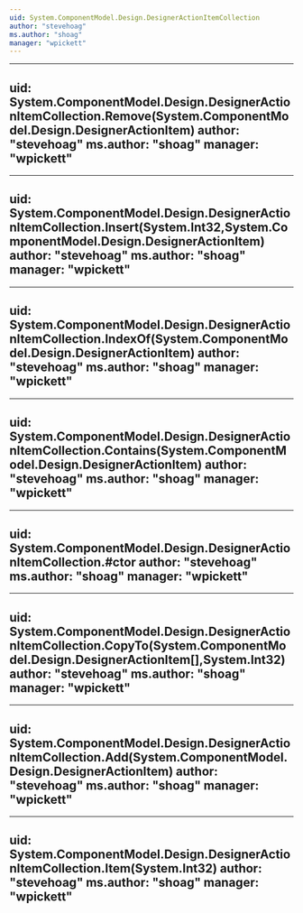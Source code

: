 ```yaml
---
uid: System.ComponentModel.Design.DesignerActionItemCollection
author: "stevehoag"
ms.author: "shoag"
manager: "wpickett"
---
```


---
uid: System.ComponentModel.Design.DesignerActionItemCollection.Remove(System.ComponentModel.Design.DesignerActionItem)
author: "stevehoag"
ms.author: "shoag"
manager: "wpickett"
---

---
uid: System.ComponentModel.Design.DesignerActionItemCollection.Insert(System.Int32,System.ComponentModel.Design.DesignerActionItem)
author: "stevehoag"
ms.author: "shoag"
manager: "wpickett"
---

---
uid: System.ComponentModel.Design.DesignerActionItemCollection.IndexOf(System.ComponentModel.Design.DesignerActionItem)
author: "stevehoag"
ms.author: "shoag"
manager: "wpickett"
---

---
uid: System.ComponentModel.Design.DesignerActionItemCollection.Contains(System.ComponentModel.Design.DesignerActionItem)
author: "stevehoag"
ms.author: "shoag"
manager: "wpickett"
---

---
uid: System.ComponentModel.Design.DesignerActionItemCollection.#ctor
author: "stevehoag"
ms.author: "shoag"
manager: "wpickett"
---

---
uid: System.ComponentModel.Design.DesignerActionItemCollection.CopyTo(System.ComponentModel.Design.DesignerActionItem[],System.Int32)
author: "stevehoag"
ms.author: "shoag"
manager: "wpickett"
---

---
uid: System.ComponentModel.Design.DesignerActionItemCollection.Add(System.ComponentModel.Design.DesignerActionItem)
author: "stevehoag"
ms.author: "shoag"
manager: "wpickett"
---

---
uid: System.ComponentModel.Design.DesignerActionItemCollection.Item(System.Int32)
author: "stevehoag"
ms.author: "shoag"
manager: "wpickett"
---
